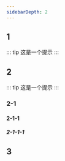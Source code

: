 ```yaml
---
sidebarDepth: 2
---
```


## 1
::: tip
这是一个提示
:::

## 2
::: tip
这是一个提示
:::

### 2-1
#### 2-1-1

##### 2-1-1-1
## 3